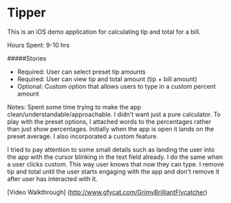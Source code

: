 # Tipper 

This is an iOS demo application for calculating tip and total for a bill. 

Hours Spent: 9-10 hrs

#####Stories
* Required: User can select preset tip amounts
* Required: User can view tip and total amount (tip + bill amount)
* Optional: Custom option that allows users to type in a custom percent amount 

Notes:
Spent some time trying to make the app clean/understandable/approachable. I didn't want just a pure calculator. To play with the preset options, I attached words to the percentages rather than just show percentages. Initially when the app is open it lands on the preset average. I also incorporated a custom feature. 

I tried to pay attention to some small details such as landing the user into the app with the cursor blinking in the text field already. I do the same when a user clicks custom. This way user knows that now they can type. I remove tip and total until the user starts engaging with the app and don't remove it after user has interacted with it. 

[Video Walkthrough] (http://www.gfycat.com/GrimyBrilliantFlycatcher)

